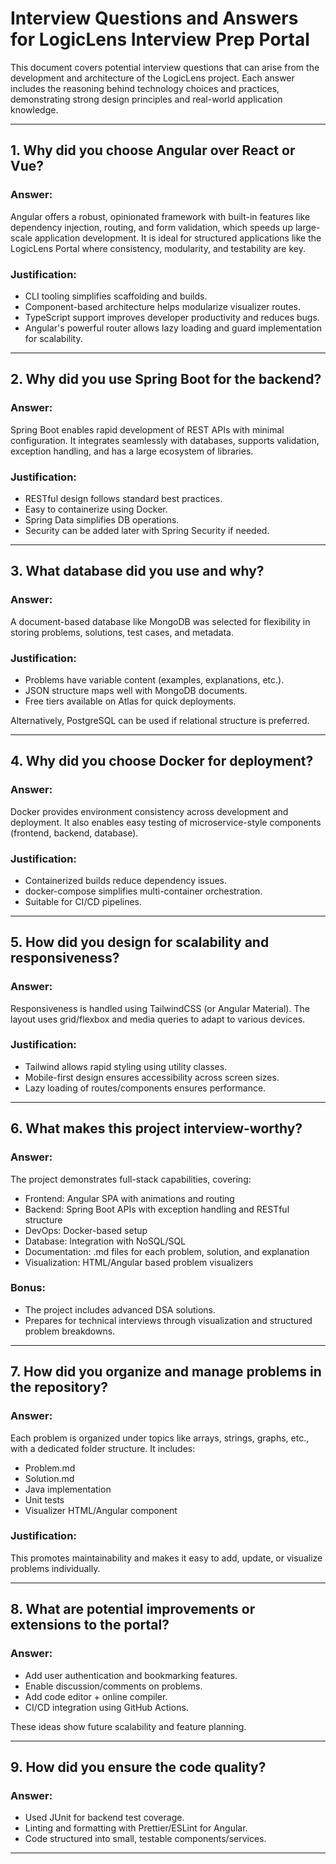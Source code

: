# Interview Questions and Answers for LogicLens Interview Prep Portal

This document covers potential interview questions that can arise from the development and architecture of the LogicLens project. Each answer includes the reasoning behind technology choices and practices, demonstrating strong design principles and real-world application knowledge.

---

## 1. **Why did you choose Angular over React or Vue?**

### Answer:

Angular offers a robust, opinionated framework with built-in features like dependency injection, routing, and form validation, which speeds up large-scale application development. It is ideal for structured applications like the LogicLens Portal where consistency, modularity, and testability are key.

### Justification:

* CLI tooling simplifies scaffolding and builds.
* Component-based architecture helps modularize visualizer routes.
* TypeScript support improves developer productivity and reduces bugs.
* Angular's powerful router allows lazy loading and guard implementation for scalability.

---

## 2. **Why did you use Spring Boot for the backend?**

### Answer:

Spring Boot enables rapid development of REST APIs with minimal configuration. It integrates seamlessly with databases, supports validation, exception handling, and has a large ecosystem of libraries.

### Justification:

* RESTful design follows standard best practices.
* Easy to containerize using Docker.
* Spring Data simplifies DB operations.
* Security can be added later with Spring Security if needed.

---

## 3. **What database did you use and why?**

### Answer:

A document-based database like MongoDB was selected for flexibility in storing problems, solutions, test cases, and metadata.

### Justification:

* Problems have variable content (examples, explanations, etc.).
* JSON structure maps well with MongoDB documents.
* Free tiers available on Atlas for quick deployments.

Alternatively, PostgreSQL can be used if relational structure is preferred.

---

## 4. **Why did you choose Docker for deployment?**

### Answer:

Docker provides environment consistency across development and deployment. It also enables easy testing of microservice-style components (frontend, backend, database).

### Justification:

* Containerized builds reduce dependency issues.
* docker-compose simplifies multi-container orchestration.
* Suitable for CI/CD pipelines.

---

## 5. **How did you design for scalability and responsiveness?**

### Answer:

Responsiveness is handled using TailwindCSS (or Angular Material). The layout uses grid/flexbox and media queries to adapt to various devices.

### Justification:

* Tailwind allows rapid styling using utility classes.
* Mobile-first design ensures accessibility across screen sizes.
* Lazy loading of routes/components ensures performance.

---

## 6. **What makes this project interview-worthy?**

### Answer:

The project demonstrates full-stack capabilities, covering:

* Frontend: Angular SPA with animations and routing
* Backend: Spring Boot APIs with exception handling and RESTful structure
* DevOps: Docker-based setup
* Database: Integration with NoSQL/SQL
* Documentation: .md files for each problem, solution, and explanation
* Visualization: HTML/Angular based problem visualizers

### Bonus:

* The project includes advanced DSA solutions.
* Prepares for technical interviews through visualization and structured problem breakdowns.

---

## 7. **How did you organize and manage problems in the repository?**

### Answer:

Each problem is organized under topics like arrays, strings, graphs, etc., with a dedicated folder structure. It includes:

* Problem.md
* Solution.md
* Java implementation
* Unit tests
* Visualizer HTML/Angular component

### Justification:

This promotes maintainability and makes it easy to add, update, or visualize problems individually.

---

## 8. **What are potential improvements or extensions to the portal?**

### Answer:

* Add user authentication and bookmarking features.
* Enable discussion/comments on problems.
* Add code editor + online compiler.
* CI/CD integration using GitHub Actions.

These ideas show future scalability and feature planning.

---

## 9. **How did you ensure the code quality?**

### Answer:

* Used JUnit for backend test coverage.
* Linting and formatting with Prettier/ESLint for Angular.
* Code structured into small, testable components/services.

---
